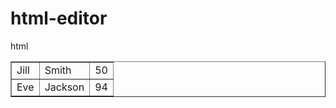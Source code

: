 # html-editor
html
<html>
<head>
<title>Table</title>
</head>
<body>
<table border="1" style="width:100%">
  <tr>
    <td>Jill</td>
    <td>Smith</td> 
    <td>50</td>
  </tr>
  <tr>
    <td>Eve</td>
    <td>Jackson</td> 
    <td>94</td>
  </tr>
</table>
</body>
</html>
